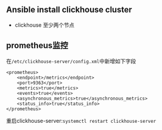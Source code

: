 ## Ansible install clickhouse cluster

- clickhouse 至少两个节点

## prometheus监控
在`/etc/clickhouse-server/config.xml`中新增如下字段
```
<prometheus>
    <endpoint>/metrics</endpoint>
    <port>9363</port>
    <metrics>true</metrics>
    <events>true</events>
    <asynchronous_metrics>true</asynchronous_metrics>
    <status_info>true</status_info>
</prometheus>
```

重启clickhouse-server:`systemctl restart clickhouse-server`
